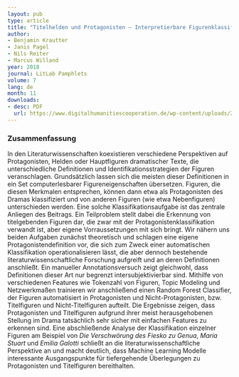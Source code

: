```yaml
---
layout: pub
type: article
title: "Titelhelden und Protagonisten – Interpretierbare Figurenklassifikation in deutschsprachigen Dramen"
author:
- Benjamin Krautter
- Janis Pagel
- Nils Reiter
- Marcus Willand
year: 2018
journal: LitLab Pamphlets
volume: 7
lang: de
month: 11
downloads:
- desc: PDF
  url: https://www.digitalhumanitiescooperation.de/wp-content/uploads/2018/12/p07_krautter_et_al.pdf
---
```


### Zusammenfassung

In den Literaturwissenschaften koexistieren verschiedene Perspektiven auf Protagonisten, Helden oder Hauptfiguren dramatischer Texte, die unterschiedliche Definitionen und Identifikationsstrategien der Figuren veranschlagen. Grundsätzlich lassen sich die meisten dieser Definitionen in ein Set computerlesbarer Figureneigenschaften übersetzen. Figuren, die diesen Merkmalen entsprechen, können dann etwa als Protagonisten des Dramas klassifiziert und von anderen Figuren (wie etwa Nebenfiguren) unterschieden werden. 
Eine solche Klassifikationsaufgabe ist das zentrale Anliegen des Beitrags. Ein Teilproblem stellt dabei die Erkennung von titelgebenden Figuren dar, die zwar mit der Protagonistenklassifikation
verwandt ist, aber eigene Vorraussetzungen mit sich bringt. Wir
nähern uns beiden Aufgaben zunächst theoretisch und schlagen eine eigene Protagonistendefinition vor, die sich zum Zweck einer automatischen
Klassifikation operationalisieren lässt, die aber dennoch bestehende literaturwissenschaftliche Forschung aufgreift und an deren Definitionen anschließt. 
Ein manueller Annotationsversuch zeigt gleichwohl, dass Definitionen dieser Art nur begrenzt intersubjektivierbar sind. 
Mithilfe von verschiedenen Features wie Tokenzahl
von Figuren, Topic Modeling und Netzwerkmaßen trainieren wir anschließend einen Random Forest Classifier,
der Figuren automatisiert in Protagonisten und Nicht-Protagonisten, bzw. Titelfiguren und Nicht-Titelfiguren
aufteilt. Die Ergebnisse zeigen, dass
Protagonisten und Titelfiguren aufgrund ihrer meist herausgehobenen Stellung im Drama tatsächlich sehr sicher
mit einfachen Features zu erkennen sind. Eine abschließende Analyse der Klassifikation
einzelner Figuren am Beispiel von *Die Verschwörung des Fiesko zu Genua*, *Maria Stuart* und *Emilia Galotti*
schließt an die literaturwissenschaftliche Perspektive an und macht
deutlich, dass Machine Learning Modelle interessante Ausgangspunkte
für tiefergehende Überlegungen zu Protagonisten und Titelfiguren bereithalten.

